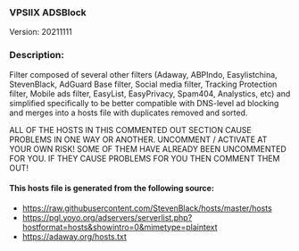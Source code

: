 ### VPSIIX ADSBlock
Version: 20211111

### Description:
Filter composed of several other filters (Adaway, ABPIndo, Easylistchina, StevenBlack, AdGuard Base filter, Social media filter, Tracking Protection filter, Mobile ads filter, EasyList, EasyPrivacy, Spam404, Analystics, etc) and simplified specifically to be better compatible with DNS-level ad blocking and merges into a hosts file with duplicates removed and sorted.

ALL OF THE HOSTS IN THIS COMMENTED OUT SECTION CAUSE PROBLEMS IN ONE WAY OR ANOTHER.  UNCOMMENT / ACTIVATE AT YOUR OWN RISK! SOME OF THEM HAVE ALREADY BEEN UNCOMMENTED FOR YOU.  IF THEY CAUSE PROBLEMS FOR YOU THEN COMMENT THEM OUT!

#### This hosts file is generated from the following source:
* https://raw.githubusercontent.com/StevenBlack/hosts/master/hosts
* https://pgl.yoyo.org/adservers/serverlist.php?hostformat=hosts&showintro=0&mimetype=plaintext
* https://adaway.org/hosts.txt
